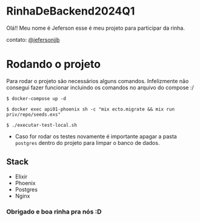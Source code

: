 # RinhaDeBackend2024Q1

Olá!! Meu nome é Jeferson esse é meu projeto para participar da rinha.

contato: [@jefersonjjb](https://www.instagram.com/jefersonjjb/)

# Rodando o projeto

Para rodar o projeto são necessários alguns comandos. Infelizmente não consegui fazer funcionar incluindo os comandos no arquivo do compose :/

`$ docker-compose up -d`

`$ docker exec api01-phoenix sh -c "mix ecto.migrate && mix run priv/repo/seeds.exs"`

`$ ./executar-test-local.sh`

- Caso for rodar os testes novamente é importante apagar a pasta `postgres` dentro do projeto para limpar o banco de dados.

## Stack

- Elixir
- Phoenix
- Postgres
- Nginx

### Obrigado e boa rinha pra nós :D

